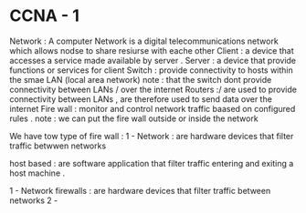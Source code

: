 # CCNA - 1
Network : A computer Network is a digital telecommunications network which allows nodse to share resiurse with eache other
Client : a device that accesses a service made available by server .
Server : a device that provide functions or services for client
Switch : provide connectivity to hosts within the smae LAN (local area network) 
note : that the switch dont provide connectivity between LANs / over the internet
Routers :/ are used to provide connectivity between LANs , are therefore used to send data over the internet
Fire wall : monitor and control network traffic baased on configured rules .
note : we can put the fire wall  outside or inside the network

We have tow type of fire wall :
1 - Network : are hardware devices that filter traffic betwwen networks

host based : are software application that filter traffic entering and exiting a host machine .

1 - Network firewalls :  are hardware devices that filter traffic between networks
2 - 

